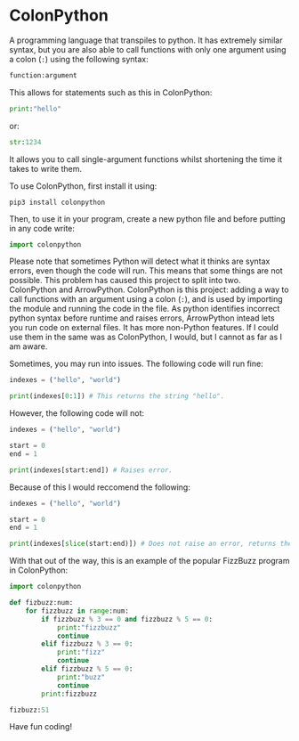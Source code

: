 # ColonPython

A programming language that transpiles to python. It has extremely similar syntax, but you are also able to call functions with only one argument using a colon (`:`) using the following syntax:
```python
function:argument
```

This allows for statements such as this in ColonPython:
```python
print:"hello"
```

or:
```python
str:1234
```

It allows you to call single-argument functions whilst shortening the time it takes to write them.

To use ColonPython, first install it using:
```shell
pip3 install colonpython
```

Then, to use it in your program, create a new python file and before putting in any code write:
```python
import colonpython
```

Please note that sometimes Python will detect what it thinks are syntax errors, even though the code will run. This means that some things are not possible. This problem has caused this project to split into two. ColonPython and ArrowPython. ColonPython is this project: adding a way to call functions with an argument using a colon (`:`), and is used by importing the module and running the code in the file. As python identifies incorrect python syntax before runtime and raises errors, ArrowPython intead lets you run code on external files. It has more non-Python features. If I could use them in the same was as ColonPython, I would, but I cannot as far as I am aware.

Sometimes, you may run into issues. The following code will run fine:
```python
indexes = ("hello", "world")

print(indexes[0:1]) # This returns the string "hello".
```

However, the following code will not:
```python
indexes = ("hello", "world")

start = 0
end = 1

print(indexes[start:end]) # Raises error.
```

Because of this I would reccomend the following:
```python
indexes = ("hello", "world")

start = 0
end = 1

print(indexes[slice(start:end)]) # Does not raise an error, returns the string "hello".
```

With that out of the way, this is an example of the popular FizzBuzz program in ColonPython:
```python
import colonpython

def fizbuzz:num:
    for fizzbuzz in range:num:
        if fizzbuzz % 3 == 0 and fizzbuzz % 5 == 0:
            print:"fizzbuzz"
            continue
        elif fizzbuzz % 3 == 0:
            print:"fizz"
            continue
        elif fizzbuzz % 5 == 0:
            print:"buzz"
            continue
        print:fizzbuzz

fizbuzz:51
```

Have fun coding!